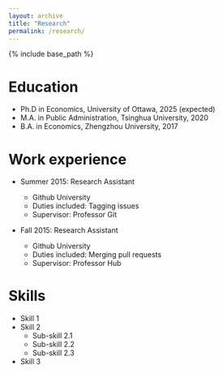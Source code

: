 ```yaml
---
layout: archive
title: "Research"
permalink: /research/
---
```


{% include base_path %}

Education
======
* Ph.D in Economics, University of Ottawa, 2025 (expected)
* M.A. in Public Administration, Tsinghua University, 2020
* B.A. in Economics, Zhengzhou University, 2017

Work experience
======
* Summer 2015: Research Assistant
  * Github University
  * Duties included: Tagging issues
  * Supervisor: Professor Git

* Fall 2015: Research Assistant
  * Github University
  * Duties included: Merging pull requests
  * Supervisor: Professor Hub
  
Skills
======
* Skill 1
* Skill 2
  * Sub-skill 2.1
  * Sub-skill 2.2
  * Sub-skill 2.3
* Skill 3
